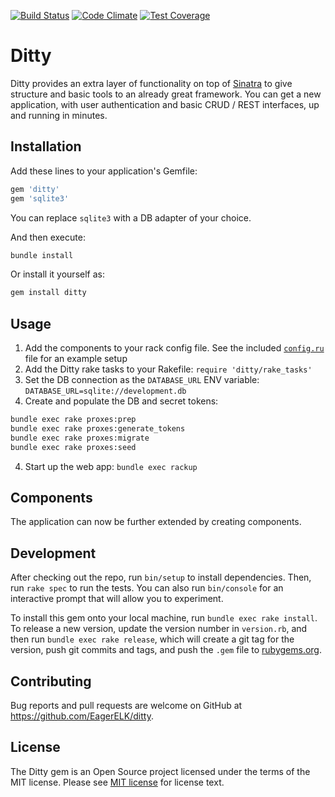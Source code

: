 [![Build Status](https://travis-ci.org/EagerELK/ditty.svg?branch=master)](https://travis-ci.org/EagerELK/ditty)
[![Code Climate](https://codeclimate.com/github/EagerELK/ditty/badges/gpa.svg)](https://codeclimate.com/github/EagerELK/ditty)
[![Test Coverage](https://codeclimate.com/github/EagerELK/ditty/badges/coverage.svg)](https://codeclimate.com/github/EagerELK/ditty/coverage)

# Ditty

Ditty provides an extra layer of functionality on top of [Sinatra](http://sinatrarb.com/) to give structure and basic tools to an already great framework. You can get a new application, with user authentication and basic CRUD / REST interfaces, up and running in minutes.

## Installation

Add these lines to your application's Gemfile:

```ruby
gem 'ditty'
gem 'sqlite3'
```

You can replace `sqlite3` with a DB adapter of your choice.

And then execute:

```bash
bundle install
```

Or install it yourself as:

```bash
gem install ditty
```

## Usage

1. Add the components to your rack config file. See the included [`config.ru`](https://github.com/EagerELK/ditty/blob/master/config.ru) file for an example setup
2. Add the Ditty rake tasks to your Rakefile: `require 'ditty/rake_tasks'`
3. Set the DB connection as the `DATABASE_URL` ENV variable: `DATABASE_URL=sqlite://development.db`
4. Create and populate the DB and secret tokens:

```bash
bundle exec rake proxes:prep
bundle exec rake proxes:generate_tokens
bundle exec rake proxes:migrate
bundle exec rake proxes:seed
```

4. Start up the web app: `bundle exec rackup`

## Components

The application can now be further extended by creating components.

## Development

After checking out the repo, run `bin/setup` to install dependencies. Then, run `rake spec` to run the tests. You can also run `bin/console` for an interactive prompt that will allow you to experiment.

To install this gem onto your local machine, run `bundle exec rake install`. To release a new version, update the version number in `version.rb`, and then run `bundle exec rake release`, which will create a git tag for the version, push git commits and tags, and push the `.gem` file to [rubygems.org](https://rubygems.org).


## Contributing

Bug reports and pull requests are welcome on GitHub at https://github.com/EagerELK/ditty.

## License

The Ditty gem is an Open Source project licensed under the terms of
the MIT license.  Please see [MIT license](License.txt)
for license text.
